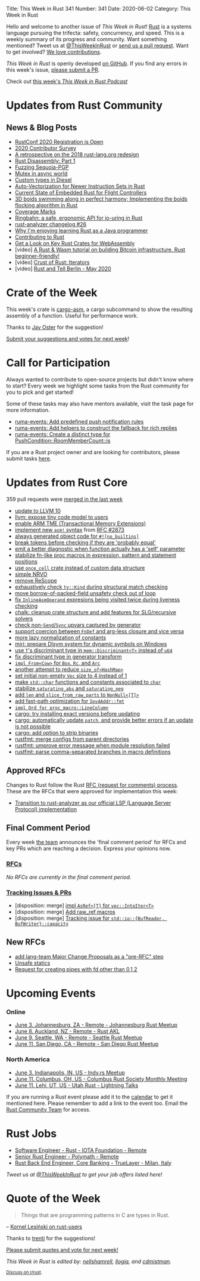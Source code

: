 Title: This Week in Rust 341
Number: 341
Date: 2020-06-02
Category: This Week in Rust

Hello and welcome to another issue of *This Week in Rust*!
[Rust](http://rust-lang.org) is a systems language pursuing the trifecta: safety, concurrency, and speed.
This is a weekly summary of its progress and community.
Want something mentioned? Tweet us at [@ThisWeekInRust](https://twitter.com/ThisWeekInRust) or [send us a pull request](https://github.com/cmr/this-week-in-rust).
Want to get involved? [We love contributions](https://github.com/rust-lang/rust/blob/master/CONTRIBUTING.md).

*This Week in Rust* is openly developed [on GitHub](https://github.com/cmr/this-week-in-rust).
If you find any errors in this week's issue, [please submit a PR](https://github.com/cmr/this-week-in-rust/pulls).

Check out [this week's *This Week in Rust Podcast*]()

# Updates from Rust Community

## News & Blog Posts


* [RustConf 2020 Registration is Open](https://rustconf.com/)
* [2020 Contributor Survey](https://blog.rust-lang.org/inside-rust/2020/05/27/contributor-survey.html)
* [A retrospective on the 2018 rust-lang.org redesign](https://blog.rust-lang.org/inside-rust/2020/05/26/website-retrospective.html)
* [Rust Disassembly: Part 1](https://giordi91.github.io/post/disassemlbyrust1/)
* [Fuzzing Sequoia-PGP](https://blog.hackeriet.no/fuzzing-sequoia/)
* [Mutex in async world](https://kitsu.me/posts/2020_06_01_mutex_in_async_world)
* [Custom types in Diesel](https://kitsu.me/posts/2020_05_24_custom_types_in_diesel)
* [Auto-Vectorization for Newer Instruction Sets in Rust](https://www.nickwilcox.com/blog/autovec2/)
* [Current State of Embedded Rust for Flight Controllers](https://gist.github.com/tstellanova/81c963f556522447dd007a0c3a84ebc3)
* [3D boids swimming along in perfect harmony; Implementing the boids flocking algorithm in Rust](https://www.reddit.com/r/rust/comments/gsldbi/3d_boids_swimming_along_in_perfect_harmony/)
* [Coverage Marks](https://ferrous-systems.com/blog/coverage-marks/)
* [Ringbahn: a safe, ergonomic API for io-uring in Rust](https://boats.gitlab.io/blog/post/ringbahn/)
* [rust-analyzer changelog #26](https://rust-analyzer.github.io/thisweek/2020/05/25/changelog-26.html)
* [Why I'm enjoying learning Rust as a Java programmer](https://opensource.com/article/20/5/rust-java)
* [Contributing to Rust](https://blog.elinvynia.com/posts/2020-05-26-contributing-to-rust.html)
* [Get a Look on Key Rust Crates for WebAssembly](https://blog.knoldus.com/get-a-look-on-key-rust-crates-for-webassembly/)
* [video] [A Rust & Wasm tutorial on building Bitcoin infrastructure. Rust beginner-friendly!](https://www.youtube.com/watch?v=qaykNPHJcyw)
* [video] [Crust of Rust: Iterators](https://www.youtube.com/watch?v=yozQ9C69pNs&feature=emb_logo)
* [video] [Rust and Tell Berlin - May 2020](https://www.youtube.com/watch?v=rpilJV-eIVw&feature=emb_logo)

# Crate of the Week

This week's crate is [cargo-asm](https://github.com/gnzlbg/cargo-asm), a cargo subcommand to show the resulting assembly of a function. Useful for performance work.

Thanks to [Jay Oster](https://users.rust-lang.org/t/crate-of-the-week/2704/772) for the suggestion!

[Submit your suggestions and votes for next week][submit_crate]!

[submit_crate]: https://users.rust-lang.org/t/crate-of-the-week/2704

# Call for Participation


Always wanted to contribute to open-source projects but didn't know where to start?
Every week we highlight some tasks from the Rust community for you to pick and get started!

Some of these tasks may also have mentors available, visit the task page for more information.

* [ruma-events: Add predefined push notification rules](https://github.com/ruma/ruma-events/issues/105)
* [ruma-events: Add helpers to construct the fallback for rich replies](https://github.com/ruma/ruma-events/issues/81)
* [ruma-events: Create a distinct type for PushCondition::RoomMemberCount::is](https://github.com/ruma/ruma-events/issues/104)


If you are a Rust project owner and are looking for contributors, please submit tasks [here][guidelines].

[guidelines]: https://users.rust-lang.org/t/twir-call-for-participation/4821

# Updates from Rust Core

359 pull requests were [merged in the last week][merged]

[merged]: https://github.com/search?q=is%3Apr+org%3Arust-lang+is%3Amerged+merged%3A2020-05-18..2020-05-25

* [update to LLVM 10](https://github.com/rust-lang/rust/pull/67759)
* [llvm: expose tiny code model to users](https://github.com/rust-lang/rust/pull/72397)
* [enable ARM TME (Transactional Memory Extensions)](https://github.com/rust-lang/rust/pull/72438)
* [implement new `asm!` syntax](https://github.com/rust-lang/rust/pull/69171) from [RFC #2873](https://github.com/rust-lang/rfcs/pull/2873)
* [always generated object code for `#![no_builtins]`](https://github.com/rust-lang/rust/pull/72325)
* [break tokens before checking if they are 'probably equal'](https://github.com/rust-lang/rust/pull/72306)
* [emit a better diagnostic when function actually has a 'self' parameter](https://github.com/rust-lang/rust/pull/72308)
* [stabilize fn-like proc macros in expression, pattern and statement positions](https://github.com/rust-lang/rust/pull/68717)
* [use `once_cell` crate instead of custom data structure](https://github.com/rust-lang/rust/pull/72256)
* [simple NRVO](https://github.com/rust-lang/rust/pull/72205)
* [remove ReScope](https://github.com/rust-lang/rust/pull/72362)
* [exhaustively check `ty::Kind` during structural match checking](https://github.com/rust-lang/rust/pull/72153)
* [move borrow-of-packed-field unsafety check out of loop](https://github.com/rust-lang/rust/pull/72269)
* [fix `InlineAsmOperand` expresions being visited twice during liveness checking](https://github.com/rust-lang/rust/pull/72537)
* [chalk: cleanup crate structure and add features for SLG/recursive solvers](https://github.com/rust-lang/chalk/pull/459)
* [check non-`Send`/`Sync` upvars captured by generator](https://github.com/rust-lang/rust/pull/71923)
* [support coercion between `FnDef` and arg-less closure and vice versa](https://github.com/rust-lang/rust/pull/71599)
* [more lazy normalization of constants](https://github.com/rust-lang/rust/pull/71973)
* [miri: prepare Dlsym system for dynamic symbols on Windows](https://github.com/rust-lang/miri/pull/1424)
* [use `T`'s discriminant type in `mem::Discriminant<T>` instead of `u64`](https://github.com/rust-lang/rust/pull/70705)
* [fix discriminant type in generator transform](https://github.com/rust-lang/rust/pull/72502)
* [`impl From<Cow>` for `Box`, `Rc`, and `Arc`](https://github.com/rust-lang/rust/pull/71447)
* [another attempt to reduce `size_of<HashMap>`](https://github.com/rust-lang/hashbrown/pull/159)
* [set initial non-empty `Vec` size to 4 instead of 1](https://github.com/rust-lang/rust/pull/72227)
* [make `std::char` functions and constants associated to `char`](https://github.com/rust-lang/rust/pull/71854)
* [stabilize `saturating_abs` and `saturating_neg`](https://github.com/rust-lang/rust/pull/71886)
* [add `len` and `slice_from_raw_parts` to `NonNull<[T]>`](https://github.com/rust-lang/rust/pull/71940)
* [add fast-path optimization for `Ipv4Addr::fmt`](https://github.com/rust-lang/rust/pull/72399)
* [`impl Ord for proc_macro::LineColumn`](https://github.com/rust-lang/rust/pull/72446)
* [cargo: try installing exact versions before updating](https://github.com/rust-lang/cargo/pull/8022)
* [cargo: automatically update `patch`, and provide better errors if an update is not possible](https://github.com/rust-lang/cargo/pull/8248)
* [cargo: add option to strip binaries](https://github.com/rust-lang/cargo/pull/8246)
* [rustfmt: merge configs from parent directories](https://github.com/rust-lang/rustfmt/pull/4179)
* [rustfmt: umprove error message when module resolution failed](https://github.com/rust-lang/rustfmt/pull/4198)
* [rustfmt: parse comma-separated branches in macro definitions](https://github.com/rust-lang/rustfmt/pull/4173)

## Approved RFCs

Changes to Rust follow the Rust [RFC (request for comments) process](https://github.com/rust-lang/rfcs#rust-rfcs). These
are the RFCs that were approved for implementation this week:

* [Transition to rust-analyzer as our official LSP (Language Server Protocol) implementation](https://github.com/rust-lang/rfcs/pull/2912)

## Final Comment Period

Every week [the team](https://www.rust-lang.org/team.html) announces the
'final comment period' for RFCs and key PRs which are reaching a
decision. Express your opinions now.

### [RFCs](https://github.com/rust-lang/rfcs/labels/final-comment-period)

*No RFCs are currently in the final comment period.*

### [Tracking Issues & PRs](https://github.com/rust-lang/rust/labels/final-comment-period)

* [disposition: merge] [impl `AsRef<[T]` for `vec::IntoIter<T>`](https://github.com/rust-lang/rust/pull/72583)
* [disposition: merge] [Add raw_ref macros](https://github.com/rust-lang/rust/pull/72279)
* [disposition: merge] [Tracking issue for `std::io::{BufReader, BufWriter}::capacity`](https://github.com/rust-lang/rust/issues/68833)

## New RFCs

* [add lang-team Major Change Proposals as a "pre-RFC" step](https://github.com/rust-lang/rfcs/pull/2936)
* [Unsafe statics](https://github.com/rust-lang/rfcs/pull/2937)
* [Request for creating pipes with fd other than 0,1,2](https://github.com/rust-lang/rfcs/pull/2939)

# Upcoming Events

### Online
* [June 3. Johannesburg, ZA - Remote - Johannesburg Rust Meetup](https://www.meetup.com/Johannesburg-Rust-Meetup/events/270827463/)
* [June 8. Auckland, NZ - Remote - Rust AKL](https://www.meetup.com/rust-akl/events/266876685/)
* [June 9. Seattle, WA - Remote - Seattle Rust Meetup](https://www.meetup.com/Seattle-Rust-Meetup/events/gskksrybcjbmb/)
* [June 11. San Diego, CA - Remote - San Diego Rust Meetup](https://www.meetup.com/San-Diego-Rust/events/270938860/)

### North America
* [June 3. Indianapolis, IN, US - Indy.rs Meetup](https://www.meetup.com/indyrs/events/dtqwprybcjbfb/)
* [June 11. Columbus, OH, US - Columbus Rust Society Monthly Meeting](https://www.meetup.com/columbus-rs/events/dpkhgrybcjbpb/)
* [June 11. Lehi, UT, US - Utah Rust - Lightning Talks](https://www.meetup.com/utah-rust/events/269263282/)

If you are running a Rust event please add it to the [calendar] to get
it mentioned here. Please remember to add a link to the event too.
Email the [Rust Community Team][community] for access.

[calendar]: https://www.google.com/calendar/embed?src=apd9vmbc22egenmtu5l6c5jbfc%40group.calendar.google.com
[community]: mailto:community-team@rust-lang.org

# Rust Jobs

* [Software Engineer - Rust - IOTA Foundation - Remote](https://iota.bamboohr.com/jobs/view.php?id=105)
* [Senior Rust Engineer - Polymath - Remote](https://polymath.bamboohr.com/jobs/view.php?id=96)
* [Rust Back End Engineer, Core Banking - TrueLayer - Milan, Italy](https://apply.workable.com/truelayer/j/37748BA121/)

*Tweet us at [@ThisWeekInRust](https://twitter.com/ThisWeekInRust) to get your job offers listed here!*

# Quote of the Week

> Things that are programming patterns in C are types in Rust.

– [Kornel Lesiński on rust-users](https://users.rust-lang.org/t/how-has-learning-and-working-in-rust-influenced-how-you-think-about-writing-software/42836/3)

Thanks to [trentj](https://users.rust-lang.org/t/twir-quote-of-the-week/328/876) for the suggestions!

[Please submit quotes and vote for next week!](https://users.rust-lang.org/t/twir-quote-of-the-week/328)

*This Week in Rust is edited by: [nellshamrell](https://github.com/nellshamrell), [llogiq](https://github.com/llogiq), and [cdmistman](https://github.com/cdmistman).*

<small>[Discuss on r/rust](https://www.reddit.com/r/rust/comments/grs1ql/this_week_in_rust_340/).</small>
